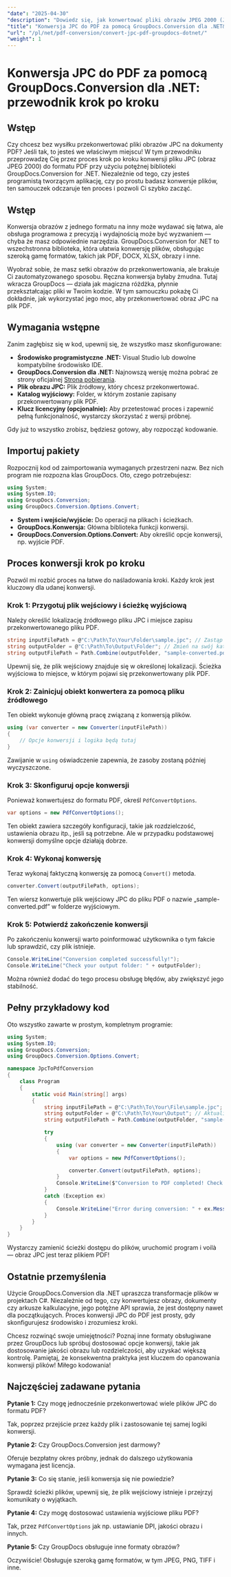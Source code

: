 ```yaml
---
"date": "2025-04-30"
"description": "Dowiedz się, jak konwertować pliki obrazów JPEG 2000 (JPC) na pliki PDF za pomocą GroupDocs.Conversion dla .NET. Postępuj zgodnie z tym szczegółowym przewodnikiem, aby usprawnić zadania przetwarzania dokumentów."
"title": "Konwersja JPC do PDF za pomocą GroupDocs.Conversion dla .NET&#58; Przewodnik krok po kroku"
"url": "/pl/net/pdf-conversion/convert-jpc-pdf-groupdocs-dotnet/"
"weight": 1
---
```


# Konwersja JPC do PDF za pomocą GroupDocs.Conversion dla .NET: przewodnik krok po kroku

## Wstęp

Czy chcesz bez wysiłku przekonwertować pliki obrazów JPC na dokumenty PDF? Jeśli tak, to jesteś we właściwym miejscu! W tym przewodniku przeprowadzę Cię przez proces krok po kroku konwersji pliku JPC (obraz JPEG 2000) do formatu PDF przy użyciu potężnej biblioteki GroupDocs.Conversion for .NET. Niezależnie od tego, czy jesteś programistą tworzącym aplikację, czy po prostu badasz konwersje plików, ten samouczek odczaruje ten proces i pozwoli Ci szybko zacząć.


## Wstęp

Konwersja obrazów z jednego formatu na inny może wydawać się łatwa, ale obsługa programowa z precyzją i wydajnością może być wyzwaniem — chyba że masz odpowiednie narzędzia. GroupDocs.Conversion for .NET to wszechstronna biblioteka, która ułatwia konwersję plików, obsługując szeroką gamę formatów, takich jak PDF, DOCX, XLSX, obrazy i inne.

Wyobraź sobie, że masz setki obrazów do przekonwertowania, ale brakuje Ci zautomatyzowanego sposobu. Ręczna konwersja byłaby żmudna. Tutaj wkracza GroupDocs — działa jak magiczna różdżka, płynnie przekształcając pliki w Twoim kodzie. W tym samouczku pokażę Ci dokładnie, jak wykorzystać jego moc, aby przekonwertować obraz JPC na plik PDF.


## Wymagania wstępne

Zanim zagłębisz się w kod, upewnij się, że wszystko masz skonfigurowane:

- **Środowisko programistyczne .NET:** Visual Studio lub dowolne kompatybilne środowisko IDE.
- **GroupDocs.Conversion dla .NET:** Najnowszą wersję można pobrać ze strony oficjalnej [Strona pobierania](https://releases.groupdocs.com/conversion/net/).
- **Plik obrazu JPC:** Plik źródłowy, który chcesz przekonwertować.
- **Katalog wyjściowy:** Folder, w którym zostanie zapisany przekonwertowany plik PDF.
- **Klucz licencyjny (opcjonalnie):** Aby przetestować proces i zapewnić pełną funkcjonalność, wystarczy skorzystać z wersji próbnej.

Gdy już to wszystko zrobisz, będziesz gotowy, aby rozpocząć kodowanie.


## Importuj pakiety

Rozpocznij kod od zaimportowania wymaganych przestrzeni nazw. Bez nich program nie rozpozna klas GroupDocs. Oto, czego potrzebujesz:

```csharp
using System;
using System.IO;
using GroupDocs.Conversion;
using GroupDocs.Conversion.Options.Convert;
```

- **System i wejście/wyjście:** Do operacji na plikach i ścieżkach.
- **GroupDocs.Konwersja:** Główna biblioteka funkcji konwersji.
- **GroupDocs.Conversion.Options.Convert:** Aby określić opcje konwersji, np. wyjście PDF.


## Proces konwersji krok po kroku

Pozwól mi rozbić proces na łatwe do naśladowania kroki. Każdy krok jest kluczowy dla udanej konwersji.


### Krok 1: Przygotuj plik wejściowy i ścieżkę wyjściową

Należy określić lokalizację źródłowego pliku JPC i miejsce zapisu przekonwertowanego pliku PDF.

```csharp
string inputFilePath = @"C:\Path\To\Your\Folder\sample.jpc"; // Zastąp rzeczywistą ścieżką pliku
string outputFolder = @"C:\Path\To\Output\Folder"; // Zmień na swój katalog wyjściowy
string outputFilePath = Path.Combine(outputFolder, "sample-converted.pdf");
```

Upewnij się, że plik wejściowy znajduje się w określonej lokalizacji. Ścieżka wyjściowa to miejsce, w którym pojawi się przekonwertowany plik PDF.


### Krok 2: Zainicjuj obiekt konwertera za pomocą pliku źródłowego

Ten obiekt wykonuje główną pracę związaną z konwersją plików.

```csharp
using (var converter = new Converter(inputFilePath))
{
    // Opcje konwersji i logika będą tutaj
}
```

Zawijanie w `using` oświadczenie zapewnia, że zasoby zostaną później wyczyszczone.


### Krok 3: Skonfiguruj opcje konwersji

Ponieważ konwertujesz do formatu PDF, określ `PdfConvertOptions`.

```csharp
var options = new PdfConvertOptions();
```

Ten obiekt zawiera szczegóły konfiguracji, takie jak rozdzielczość, ustawienia obrazu itp., jeśli są potrzebne. Ale w przypadku podstawowej konwersji domyślne opcje działają dobrze.


### Krok 4: Wykonaj konwersję

Teraz wykonaj faktyczną konwersję za pomocą `Convert()` metoda.

```csharp
converter.Convert(outputFilePath, options);
```

Ten wiersz konwertuje plik wejściowy JPC do pliku PDF o nazwie „sample-converted.pdf” w folderze wyjściowym.


### Krok 5: Potwierdź zakończenie konwersji

Po zakończeniu konwersji warto poinformować użytkownika o tym fakcie lub sprawdzić, czy plik istnieje.

```csharp
Console.WriteLine("Conversion completed successfully!");
Console.WriteLine("Check your output folder: " + outputFolder);
```

Można również dodać do tego procesu obsługę błędów, aby zwiększyć jego stabilność.


## Pełny przykładowy kod

Oto wszystko zawarte w prostym, kompletnym programie:

```csharp
using System;
using System.IO;
using GroupDocs.Conversion;
using GroupDocs.Conversion.Options.Convert;

namespace JpcToPdfConversion
{
    class Program
    {
        static void Main(string[] args)
        {
            string inputFilePath = @"C:\Path\To\Your\File\sample.jpc"; // Aktualizuj ścieżkę
            string outputFolder = @"C:\Path\To\Your\Output"; // Aktualizuj ścieżkę
            string outputFilePath = Path.Combine(outputFolder, "sample-converted.pdf");

            try
            {
                using (var converter = new Converter(inputFilePath))
                {
                    var options = new PdfConvertOptions();

                    converter.Convert(outputFilePath, options);
                }
                Console.WriteLine($"Conversion to PDF completed! Check: {outputFilePath}");
            }
            catch (Exception ex)
            {
                Console.WriteLine("Error during conversion: " + ex.Message);
            }
        }
    }
}
```

Wystarczy zamienić ścieżki dostępu do plików, uruchomić program i voilà — obraz JPC jest teraz plikiem PDF!


## Ostatnie przemyślenia

Użycie GroupDocs.Conversion dla .NET upraszcza transformacje plików w projektach C#. Niezależnie od tego, czy konwertujesz obrazy, dokumenty czy arkusze kalkulacyjne, jego potężne API sprawia, że jest dostępny nawet dla początkujących. Proces konwersji JPC do PDF jest prosty, gdy skonfigurujesz środowisko i zrozumiesz kroki.

Chcesz rozwinąć swoje umiejętności? Poznaj inne formaty obsługiwane przez GroupDocs lub spróbuj dostosować opcje konwersji, takie jak dostosowanie jakości obrazu lub rozdzielczości, aby uzyskać większą kontrolę. Pamiętaj, że konsekwentna praktyka jest kluczem do opanowania konwersji plików! Miłego kodowania!


## Najczęściej zadawane pytania  

**Pytanie 1:** Czy mogę jednocześnie przekonwertować wiele plików JPC do formatu PDF?  

Tak, poprzez przejście przez każdy plik i zastosowanie tej samej logiki konwersji.

**Pytanie 2:** Czy GroupDocs.Conversion jest darmowy?  

Oferuje bezpłatny okres próbny, jednak do dalszego użytkowania wymagana jest licencja.

**Pytanie 3:** Co się stanie, jeśli konwersja się nie powiedzie?  

Sprawdź ścieżki plików, upewnij się, że plik wejściowy istnieje i przejrzyj komunikaty o wyjątkach.

**Pytanie 4:** Czy mogę dostosować ustawienia wyjściowe pliku PDF?  

Tak, przez `PdfConvertOptions` jak np. ustawianie DPI, jakości obrazu i innych.

**Pytanie 5:** Czy GroupDocs obsługuje inne formaty obrazów?  

Oczywiście! Obsługuje szeroką gamę formatów, w tym JPEG, PNG, TIFF i inne.